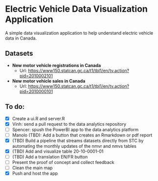 # Electric Vehicle Data Visualization Application
A simple data visualization application to help understand electric vehicle data in Canada.

## Datasets
- **New motor vehicle registrations in Canada**
  - Url: https://www150.statcan.gc.ca/t1/tbl1/en/tv.action?pid=2010002101
- **New motor vehicle sales in Canada**
  - Url: https://www150.statcan.gc.ca/t1/tbl1/en/tv.action?pid=2010000101

## To do:

- [x] Create a ui.R and server.R
- [x] Vinh: send a pull request to the data analytics repository
- [ ] Spencer: spush the PowerBI app to the data analytics platform
- [ ] Manolo (TBD): Add a button that creates an Rmarkdown or pdf report
- [x] (TBD) Build a pipeline that streams datasets directly from STC by automating the monthly updates of the nmvr and nmvs tables
- [x] (TBD) Add and visualize table 20-10-0001-01
- [ ] (TBD) Add a translation EN/FR button
- [ ] Present the proof of concept and collect feedback
- [ ] Clean the main map
- [x] Push and host the app
